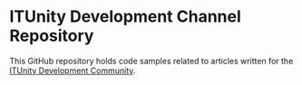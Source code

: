 ITUnity Development Channel Repository
======================================

This GitHub repository holds code samples related to articles written for the [ITUnity Development Community](http://www.itunity.com/community/development).
